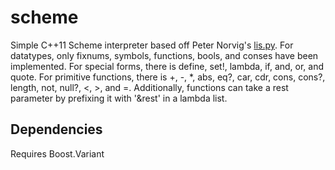# scheme

Simple C++11 Scheme interpreter based off Peter Norvig's
[lis.py](http://norvig.com/lispy.html). For datatypes, only fixnums,
symbols, functions, bools, and conses have been implemented. For
special forms, there is define, set!, lambda, if, and, or, and
quote. For primitive functions, there is +, -, *, abs, eq?, car, cdr,
cons, cons?, length, not, null?, <, >, and =. Additionally, functions
can take a rest parameter by prefixing it with '&rest' in a lambda
list.

## Dependencies

Requires Boost.Variant

